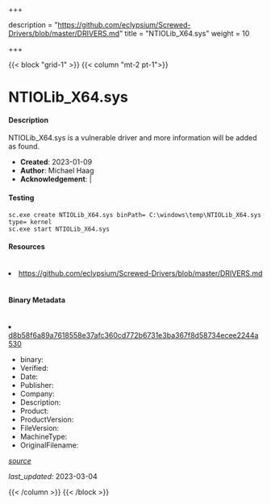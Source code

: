 +++

description = "https://github.com/eclypsium/Screwed-Drivers/blob/master/DRIVERS.md"
title = "NTIOLib_X64.sys"
weight = 10

+++


{{< block "grid-1" >}}
{{< column "mt-2 pt-1">}}


# NTIOLib_X64.sys

#### Description


NTIOLib_X64.sys is a vulnerable driver and more information will be added as found.


- **Created**: 2023-01-09
- **Author**: Michael Haag
- **Acknowledgement**:  | [](https://twitter.com/)

#### Testing

```
sc.exe create NTIOLib_X64.sys binPath= C:\windows\temp\NTIOLib_X64.sys type= kernel
sc.exe start NTIOLib_X64.sys
```

#### Resources
<br>


<li><a href=" https://github.com/eclypsium/Screwed-Drivers/blob/master/DRIVERS.md"> https://github.com/eclypsium/Screwed-Drivers/blob/master/DRIVERS.md</a></li>


<br>


#### Binary Metadata
<br>



<li><a href="https://www.virustotal.com/gui/file/d8b58f6a89a7618558e37afc360cd772b6731e3ba367f8d58734ecee2244a530">d8b58f6a89a7618558e37afc360cd772b6731e3ba367f8d58734ecee2244a530</a></li>



- binary: 
- Verified: 
- Date: 
- Publisher: 
- Company: 
- Description: 
- Product: 
- ProductVersion: 
- FileVersion: 
- MachineType: 
- OriginalFilename: 

[*source*](https://github.com/magicsword-io/LOLDrivers/tree/main/yaml/ntiolib_x64.sys.yml)

*last_updated:* 2023-03-04


{{< /column >}}
{{< /block >}}
